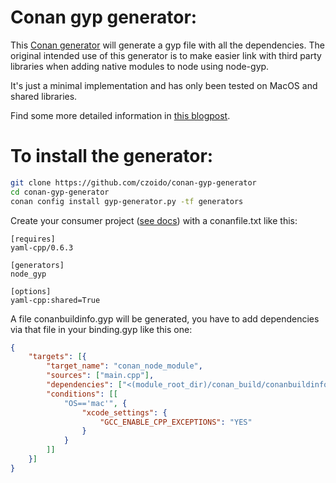 # Conan gyp generator:

This [Conan generator](https://docs.conan.io/en/latest/howtos/custom_generators.html) will generate a
gyp file with all the dependencies. The original intended use of this generator is to make easier
link with third party libraries when adding native modules to node using node-gyp. 

It's just a minimal implementation and has only been tested on MacOS and shared libraries.

Find some more detailed information in [this blogpost](https://czoido.github.io/posts/node-native-module-conan/).

# To install the generator:

``` bash
git clone https://github.com/czoido/conan-gyp-generator
cd conan-gyp-generator
conan config install gyp-generator.py -tf generators
```

Create your consumer project ([see docs](https://docs.conan.io/en/latest/getting_started.html)) with
a conanfile.txt like this:

```
[requires]
yaml-cpp/0.6.3

[generators]
node_gyp

[options]
yaml-cpp:shared=True
```

A file conanbuildinfo.gyp will be generated, you have to add dependencies via that file in your
binding.gyp like this one:

```json
{
    "targets": [{
        "target_name": "conan_node_module",
        "sources": ["main.cpp"],
        "dependencies": ["<(module_root_dir)/conan_build/conanbuildinfo.gyp:yaml-cpp"],
        "conditions": [[
            "OS=='mac'", {
                "xcode_settings": {
                    "GCC_ENABLE_CPP_EXCEPTIONS": "YES"
                }
            }
        ]]
    }]
}
```
